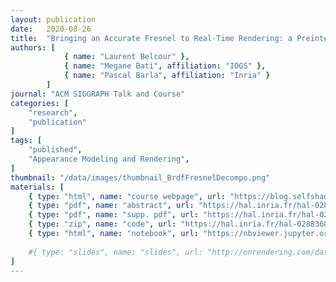 ```yaml
---
layout: publication
date:   2020-08-26
title:  "Bringing an Accurate Fresnel to Real-Time Rendering: a Preintegrable Decomposition"
authors: [
            { name: "Laurent Belcour" },
            { name: "Megane Bati", affiliation: "IOGS" },
            { name: "Pascal Barla", affiliation: "Inria" }
        ]
journal: "ACM SIGGRAPH Talk and Course"
categories: [
    "research",
    "publication"
]
tags: [
    "published",
    "Appearance Modeling and Rendering",
]
thumbnail: "/data/images/thumbnail_BrdfFresnelDecompo.png"
materials: [
    { type: "html", name: "course webpage", url: "https://blog.selfshadow.com/publications/s2020-shading-course/" },
    { type: "pdf", name: "abstract", url: "https://hal.inria.fr/hal-02883680v1/document" },
    { type: "pdf", name: "supp. pdf", url: "https://hal.inria.fr/hal-02883680v2/file/pdf_supplemental.pdf" },
    { type: "zip", name: "code", url: "https://hal.inria.fr/hal-02883680v2/file/code_mitsuba.zip" },
    { type: "html", name: "notebook", url: "https://nbviewer.jupyter.org/github/belcour/sig2020_fresnel_decomposition/blob/master/notebook.ipynb"},
    
    #{ type: "slides", name: "slides", url: "http://onrendering.com/data/papers/ms16/slides/index.html#/" },
]
---
```


<!-- <center>
<img style="border:1px solid black;" src="{{ site.url | append: site.baseurl }}/data/images/teaser_BrdfAniso.jpg" width="60%">
</center><br /> -->

<span>
<!-- <a href="http://jcgt.org/published/0009/02/03/paper.pdf"><img src="{{ site.url | append: site.baseurl }}/data/images/icon_pdf.png" height="32px">paper</a> &nbsp; -->
<!-- <a href="https://hal.archives-ouvertes.fr/hal-02150657/document"><img src="{{ site.url | append: site.baseurl }}/data/images/icon_pdf.png" height="32px">paper</a> &nbsp; -->
<!-- <a href="http://jcgt.org/published/0009/02/03/mitsuba_supplemental.zip"><img src="{{ site.url | append: site.baseurl }}/data/images/icon_zip.png" height="32px"/>supp. code</a> &nbsp; -->
<!-- <a href="http://jcgt.org/published/0009/02/03/html_supplemental.zip"><img src="{{ site.url | append: site.baseurl }}/data/images/icon_zip.png" height="32px">supp. material</a> &nbsp; -->
<!-- <a href="https://drive.google.com/file/d/181AXka1ntceVsKIJ_ZD51V3iYeq2szYP/view?usp=sharing"><img src="{{ site.url | append: site.baseurl }}/data/images/icon_zip.png" height="32px">unity demo</a> &nbsp; -->
<!-- <a href="http://jcgt.org/published/0009/02/03/bibtex.bib"><img src="{{ site.url | append: site.baseurl }}/data/images/icon_latex.png" height="32px">bib</a> &nbsp; -->
<!--<a href="https://hal.archives-ouvertes.fr/hal-02150657/file/samplerBlueNoiseErrors2019_video.mp4">
<img src="{{ site.url | append: site.baseurl }}/data/images/icon_video.png" height="32px">video</a> &nbsp; -->
<!-- <a href="https://belcour.github.io/blog/slides/2018-brdf-realtime-layered/slides.html"><img src="{{ site.url | append: site.baseurl }}/data/images/icon_slides.png" height="32px">slides</a> -->
</span><br />
